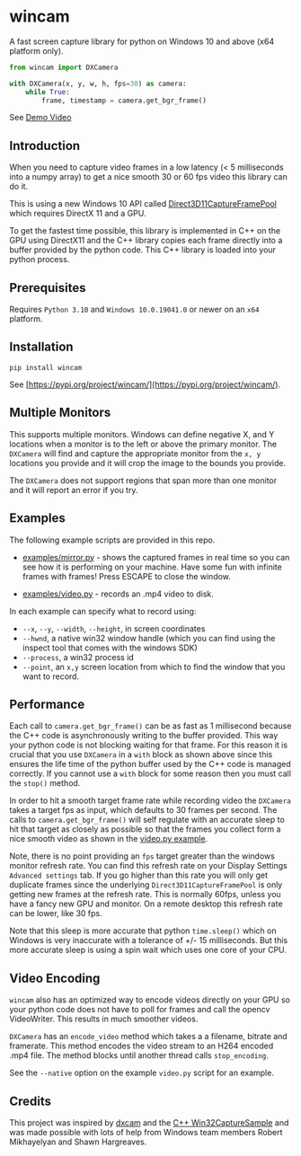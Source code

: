 # wincam

A fast screen capture library for python on Windows 10 and above (x64 platform only).

```python
from wincam import DXCamera

with DXCamera(x, y, w, h, fps=30) as camera:
    while True:
        frame, timestamp = camera.get_bgr_frame()
```

See [Demo Video](https://youtu.be/og7-3b0bsuo)

## Introduction

When you need to capture video frames in a low latency (< 5 milliseconds into a numpy array)
to get a nice smooth 30 or 60 fps video this library can do it.

This is using a new Windows 10 API called
[Direct3D11CaptureFramePool](https://learn.microsoft.com/en-us/uwp/api/windows.graphics.capture.direct3d11captureframepool?view=winrt-26100)
which requires DirectX 11 and a GPU.

To get the fastest time possible, this library is implemented in C++ on the GPU using DirectX11 and the C++ library
copies each frame directly into a buffer provided by the python code. This C++ library is loaded into your python
process.

## Prerequisites

Requires `Python 3.10` and `Windows 10.0.19041.0` or newer on an `x64` platform.

## Installation

```
pip install wincam
```

See [https://pypi.org/project/wincam/](https://pypi.org/project/wincam/).

## Multiple Monitors

This supports multiple monitors. Windows can define negative X, and Y locations when a monitor is to the left or above
the primary monitor. The `DXCamera` will find and capture the appropriate monitor from the `x, y` locations you provide
and it will crop the image to the bounds you provide.

The `DXCamera` does not support regions that span more than one monitor and it will report an error if you try.

## Examples

The following example scripts are provided in this repo.

- [examples/mirror.py](examples/mirror.py) - shows the captured frames in real time so you can see how it is performing
on your machine. Have some fun with infinite frames with frames!  Press ESCAPE to close the window.

- [examples/video.py](examples/video.py) - records an .mp4 video to disk.

In each example can specify what to record using:
- `--x`, `--y`, `--width`, `--height`, in screen coordinates
- `--hwnd`, a native win32 window handle (which you can find using the inspect tool that comes with the windows SDK)
- `--process`, a win32 process id
- `--point`, an `x,y` screen location from which to find the window that you want to record.


## Performance

Each call to `camera.get_bgr_frame()` can be as fast as 1 millisecond because the C++ code is asynchronously writing to
the buffer provided. This way your python code is not blocking waiting for that frame. For this reason it is crucial
that you use `DXCamera` in a `with` block as shown above since this ensures the life time of the python buffer used by
the C++ code is managed correctly. If you cannot use a `with` block for some reason then you must call the `stop()`
method.

In order to hit a smooth target frame rate while recording video the `DXCamera` takes a target fps as input, which
defaults to 30 frames per second. The calls to `camera.get_bgr_frame()` will self regulate with an accurate sleep
to hit that target as closely as possible so that the frames you collect form a nice smooth video as shown in the
[video.py example](examples/video.py).

Note, there is no point providing an `fps` target greater than the windows monitor refresh rate. You can find this
refresh rate on your Display Settings `Advanced settings` tab. If you go higher than this rate you will only get
duplicate frames since the underlying `Direct3D11CaptureFramePool` is only getting new frames at the refresh rate. This
is normally 60fps, unless you have a fancy new GPU and monitor. On a remote desktop this refresh rate can be lower,
like 30 fps.

Note that this sleep is more accurate that python `time.sleep()` which on Windows is very inaccurate with a
tolerance of +/- 15 milliseconds.  But this more accurate sleep is using a spin wait which uses one core of your CPU.

## Video Encoding

`wincam` also has an optimized way to encode videos directly on your GPU so your python code does not have to poll for frames and call the opencv VideoWriter.  This results in much smoother videos.

`DXCamera` has an `encode_video` method which takes a a filename,
bitrate and framerate.  This method encodes the video stream to an H264 encoded .mp4 file.  The method blocks until another thread calls
`stop_encoding`.

See the `--native` option on the example `video.py` script for an example.

## Credits

This project was inspired by [dxcam](https://github.com/ra1nty/DXcam) and the
[C++ Win32CaptureSample](https://github.com/robmikh/win32capturesample) and was made possible with lots of help from
Windows team members Robert Mikhayelyan and Shawn Hargreaves.

